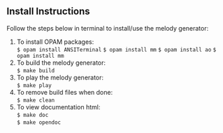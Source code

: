 ## Install Instructions

Follow the steps below in terminal to install/use the melody generator:

1. To install OPAM packages:  
   `$ opam install ANSITerminal`
   `$ opam install mm`
   `$ opam install ao`
   `$ opam install mm`
2. To build the melody generator:  
   `$ make build`
3. To play the melody generator:  
   `$ make play`
4. To remove build files when done:  
   `$ make clean`
5. To view documentation html:  
   `$ make doc`  
   `$ make opendoc`
